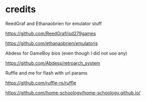 # credits
ReedGraf and Ethanaobrien for emulator stuff

https://github.com/ReedGraf/isd279games

https://github.com/ethanaobrien/emulatorjs

Abdess for GameBoy bios (even though I did not use any)

https://github.com/Abdess/retroarch_system

Ruffle and me for flash with url params

https://github.com/ruffle-rs/ruffle

https://github.com/home-schoology/home-schoology.github.io/
